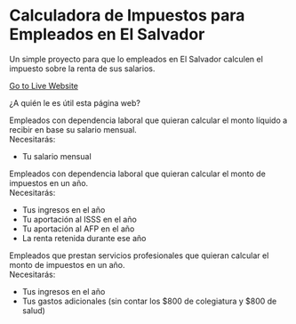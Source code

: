 # Calculadora de Impuestos para Empleados en El Salvador

Un simple proyecto para que lo empleados en El Salvador calculen el impuesto sobre la renta de sus salarios.

[Go to Live Website](https://jjsuriano.github.io/isr/)

¿A quién le es útil esta página web?

Empleados con dependencia laboral que quieran calcular el monto líquido a recibir en base su salario mensual.  
Necesitarás:

- Tu salario mensual

Empleados con dependencia laboral que quieran calcular el monto de impuestos en un año.  
Necesitarás:

- Tus ingresos en el año
- Tu aportación al ISSS en el año
- Tu aportación al AFP en el año
- La renta retenida durante ese año

Empleados que prestan servicios profesionales que quieran calcular el monto de impuestos en un año.  
Necesitarás:

- Tus ingresos en el año
- Tus gastos adicionales (sin contar los $800 de colegiatura y $800 de salud)
